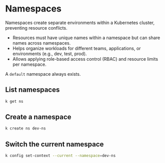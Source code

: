 # Namespaces
Namespaces create separate environments within a Kubernetes cluster, preventing resource conflicts.

- Resources must have unique names within a namespace but can share names across namespaces.
- Helps organize workloads for different teams, applications, or environments (e.g., dev, test, prod).
- Allows applying role-based access control (RBAC) and resource limits per namespace.

A `default` namespace always exists.

## List namespaces
```bash
k get ns
```

## Create a namespace
```bash
k create ns dev-ns
```

## Switch the current namespace
```bash
k config set-context --current --namespace=dev-ns
```
